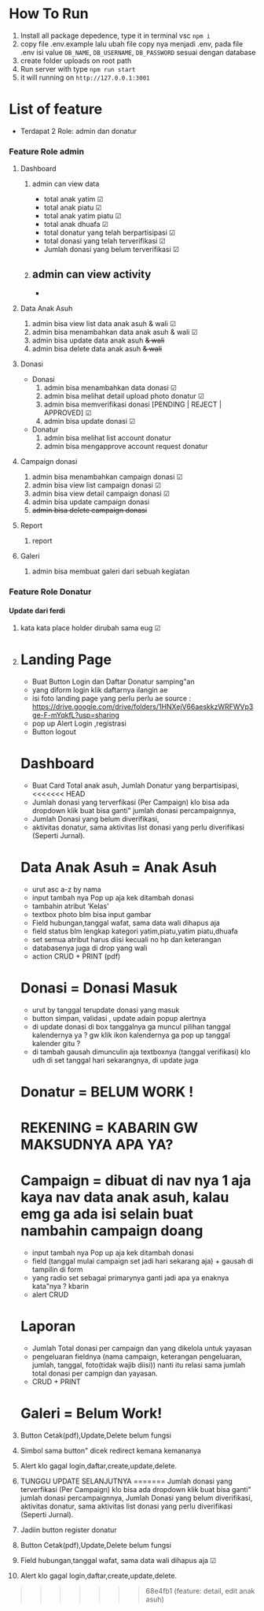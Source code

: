 # How To Run

1. Install all package depedence, type it in terminal vsc `npm i`
2. copy file .env.example lalu ubah file copy nya menjadi .env, pada file .env isi value `DB_NAME`, `DB_USERNAME`, `DB_PASSWORD` sesuai dengan database
3. create folder uploads on root path
4. Run server with type `npm run start`
5. it will running on `http://127.0.0.1:3001`

# List of feature

- Terdapat 2 Role: admin dan donatur

### Feature Role admin

1. Dashboard

   1. admin can view data

      - total anak yatim &#9745;
      - total anak piatu &#9745;
      - total anak yatim piatu &#9745;
      - total anak dhuafa &#9745;
      - total donatur yang telah berpartisipasi &#9745;
      - total donasi yang telah terverifikasi &#9745;
      - Jumlah donasi yang belum terverifikasi &#9745;

   1. ## admin can view activity

      -

1. Data Anak Asuh
   1. admin bisa view list data anak asuh & wali &#9745;
   1. admin bisa menambahkan data anak asuh & wali &#9745;
   1. admin bisa update data anak asuh <s>& wali</s>
   1. admin bisa delete data anak asuh <s>& wali</s>
1. Donasi
   - Donasi
     1. admin bisa menambahkan data donasi &#9745;
     1. admin bisa melihat detail upload photo donatur &#9745;
     1. admin bisa memverifikasi donasi [PENDING | REJECT | APPROVED] &#9745;
     1. admin bisa update donasi &#9745;
   - Donatur
     1. admin bisa melihat list account donatur
     1. admin bisa mengapprove account request donatur
1. Campaign donasi
   1. admin bisa menambahkan campaign donasi &#9745;
   1. admin bisa view list campaign donasi &#9745;
   1. admin bisa view detail campaign donasi &#9745;
   1. admin bisa update campaign donasi
   1. <s>admin bisa delete campaign donasi</s>
1. Report
   1. report
1. Galeri
   1. admin bisa membuat galeri dari sebuah kegiatan

### Feature Role Donatur

#### Update dari ferdi

1. kata kata place holder dirubah sama eug &#9745;
2. # Landing Page

   - Buat Button Login dan Daftar Donatur samping"an
   - yang diform login klik daftarnya ilangin ae
   - isi foto landing page yang perlu perlu ae source : https://drive.google.com/drive/folders/1HNXejV66aeskkzWRFWVp3ge-F-mYqkfL?usp=sharing
   - pop up Alert Login ,registrasi
   - Button logout

   # Dashboard

   - Buat Card Total anak asuh, Jumlah Donatur yang berpartisipasi,
<<<<<<< HEAD
   - Jumlah donasi yang terverfikasi (Per Campaign) klo bisa ada dropdown klik buat bisa ganti" jumlah donasi percampaignnya,
   - Jumlah Donasi yang belum diverifikasi,
   - aktivitas donatur, sama aktivitas list donasi yang perlu diverifikasi (Seperti Jurnal).

   # Data Anak Asuh = Anak Asuh

   - urut asc a-z by nama
   - input tambah nya Pop up aja kek ditambah donasi
   - tambahin atribut 'Kelas'
   - textbox photo blm bisa input gambar
   - Field hubungan,tanggal wafat, sama data wali dihapus aja
   - field status blm lengkap kategori yatim,piatu,yatim piatu,dhuafa
   - set semua atribut harus diisi kecuali no hp dan keterangan
   - databasenya juga di drop yang wali
   - action CRUD + PRINT (pdf)

   # Donasi = Donasi Masuk

   - urut by tanggal terupdate donasi yang masuk
   - button simpan, validasi , update adain popup alertnya
   - di update donasi di box tanggalnya ga muncul pilihan tanggal kalendernya ya ? gw klik ikon kalendernya ga pop up tanggal kalender gitu ?
   - di tambah gausah dimunculin aja textboxnya (tanggal verifikasi) klo udh di set tanggal hari sekarangnya, di update juga

   # Donatur = BELUM WORK !

   # REKENING = KABARIN GW MAKSUDNYA APA YA?

   # Campaign = dibuat di nav nya 1 aja kaya nav data anak asuh, kalau emg ga ada isi selain buat nambahin campaign doang

   - input tambah nya Pop up aja kek ditambah donasi
   - field (tanggal mulai campaign set jadi hari sekarang aja) + gausah di tampilin di form
   - yang radio set sebagai primarynya ganti jadi apa ya enaknya kata"nya ? kbarin
   - alert CRUD

   # Laporan

   - Jumlah Total donasi per campaign dan yang dikelola untuk yayasan
   - pengeluaran fieldnya (nama campaign, keterangan pengeluaran, jumlah, tanggal, foto(tidak wajib diisi)) nanti itu relasi sama jumlah total donasi per campign dan yayasan.
   - CRUD + PRINT

   # Galeri = Belum Work!

3. Button Cetak(pdf),Update,Delete belum fungsi
4. Simbol sama button" dicek redirect kemana kemananya
5. Alert klo gagal login,daftar,create,update,delete.
6. TUNGGU UPDATE SELANJUTNYA
=======
     Jumlah donasi yang terverfikasi (Per Campaign) klo bisa ada dropdown klik buat bisa ganti" jumlah donasi percampaignnya,
     Jumlah Donasi yang belum diverifikasi,
     aktivitas donatur, sama aktivitas list donasi yang perlu diverifikasi (Seperti Jurnal).
3. Jadiin button register donatur
4. Button Cetak(pdf),Update,Delete belum fungsi
5. Field hubungan,tanggal wafat, sama data wali dihapus aja &#9745;
6. Alert klo gagal login,daftar,create,update,delete.
>>>>>>> 68e4fb1 (feature: detail, edit anak asuh)
